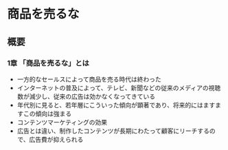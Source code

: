 # 商品を売るな

## 概要

### 1章 「商品を売るな」とは

- 一方的なセールスによって商品を売る時代は終わった
 - インターネットの普及によって、テレビ、新聞などの従来のメディアの視聴数が減少し、従来の広告は効かなくなってきている
 - 年代別に見ると、若年層にこういった傾向が顕著であり、将来的にはますますこの傾向は強まる
- コンテンツマーケティングの効果
 - 広告とは違い、制作したコンテンツが長期にわたって顧客にリーチするので、広告費が抑えられる
